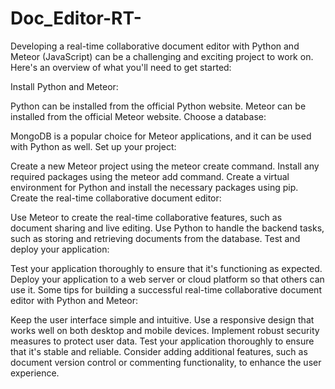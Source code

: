 # Doc_Editor-RT-
Developing a real-time collaborative document editor with Python and Meteor (JavaScript) can be a challenging and exciting project to work on. Here's an overview of what you'll need to get started:

Install Python and Meteor:

Python can be installed from the official Python website.
Meteor can be installed from the official Meteor website.
Choose a database:

MongoDB is a popular choice for Meteor applications, and it can be used with Python as well.
Set up your project:

Create a new Meteor project using the meteor create command.
Install any required packages using the meteor add command.
Create a virtual environment for Python and install the necessary packages using pip.
Create the real-time collaborative document editor:

Use Meteor to create the real-time collaborative features, such as document sharing and live editing.
Use Python to handle the backend tasks, such as storing and retrieving documents from the database.
Test and deploy your application:

Test your application thoroughly to ensure that it's functioning as expected.
Deploy your application to a web server or cloud platform so that others can use it.
Some tips for building a successful real-time collaborative document editor with Python and Meteor:

Keep the user interface simple and intuitive.
Use a responsive design that works well on both desktop and mobile devices.
Implement robust security measures to protect user data.
Test your application thoroughly to ensure that it's stable and reliable.
Consider adding additional features, such as document version control or commenting functionality, to enhance the user experience.

